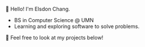 👋 Hello! I'm Elsdon Chang.<br>
<ul>
    <li>BS in Computer Science @ UMN</li>
    <li>Learning and exploring software to solve problems.</li>
</ul>

🚀 Feel free to look at my projects below!<br>
